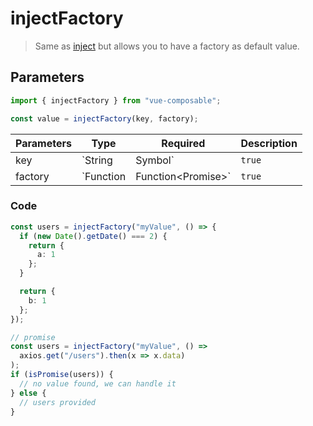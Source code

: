 # injectFactory

> Same as [inject](https://vue-composition-api-rfc.netlify.app/api.html#dependency-injection) but allows you to have a factory as default value.

## Parameters

```js
import { injectFactory } from "vue-composable";

const value = injectFactory(key, factory);
```

| Parameters | Type                                 | Required | Description                                 |
| ---------- | ------------------------------------ | -------- | ------------------------------------------- |
| key        | `String|Symbol`                      | `true`   | key                                         |
| factory    | `Function<T> | Function<Promise<T>>` | `true`   | Will be called if there's no value provided |

### Code

```ts
const users = injectFactory("myValue", () => {
  if (new Date().getDate() === 2) {
    return {
      a: 1
    };
  }

  return {
    b: 1
  };
});

// promise
const users = injectFactory("myValue", () =>
  axios.get("/users").then(x => x.data)
);
if (isPromise(users)) {
  // no value found, we can handle it
} else {
  // users provided
}
```
